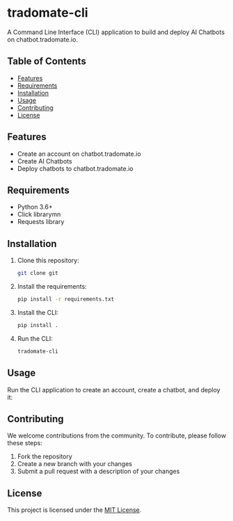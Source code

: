 # tradomate-cli

A Command Line Interface (CLI) application to build and deploy AI Chatbots on chatbot.tradomate.io.

## Table of Contents

- [Features](#features)
- [Requirements](#requirements)
- [Installation](#installation)
- [Usage](#usage)
- [Contributing](#contributing)
- [License](#license)

## Features

- Create an account on chatbot.tradomate.io
- Create AI Chatbots
- Deploy chatbots to chatbot.tradomate.io

## Requirements

- Python 3.6+
- Click librarymn
- Requests library

## Installation

1. Clone this repository:

   ```bash
   git clone git
   ```

2. Install the requirements:

   ```bash
   pip install -r requirements.txt
   ```

3. Install the CLI:

   ```bash
   pip install .
   ```

4. Run the CLI:

   ```bash
   tradomate-cli
   ```

## Usage

Run the CLI application to create an account, create a chatbot, and deploy it:

## Contributing

We welcome contributions from the community. To contribute, please follow these steps:

1. Fork the repository
2. Create a new branch with your changes
3. Submit a pull request with a description of your changes

## License

This project is licensed under the [MIT License](LICENSE).
